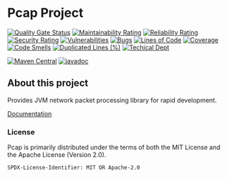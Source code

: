 <!--
SPDX-FileCopyrightText: 2020 Pcap Project
SPDX-License-Identifier: MIT OR Apache-2.0
-->

# Pcap Project

[![Quality Gate Status](https://sonarcloud.io/api/project_badges/measure?project=com.ardikars.pcap%3Apcap&metric=alert_status)](https://sonarcloud.io/dashboard?branch=1.0&id=com.ardikars.pcap%3Apcap)
[![Maintainability Rating](https://sonarcloud.io/api/project_badges/measure?project=com.ardikars.pcap%3Apcap&metric=sqale_rating)](https://sonarcloud.io/dashboard?branch=1.0&id=com.ardikars.pcap%3Apcap)
[![Reliability Rating](https://sonarcloud.io/api/project_badges/measure?project=com.ardikars.pcap%3Apcap&metric=reliability_rating)](https://sonarcloud.io/dashboard?branch=1.0&id=com.ardikars.pcap%3Apcap)
[![Security Rating](https://sonarcloud.io/api/project_badges/measure?project=com.ardikars.pcap%3Apcap&metric=security_rating)](https://sonarcloud.io/dashboard?branch=1.0&id=com.ardikars.pcap%3Apcap)
[![Vulnerabilities](https://sonarcloud.io/api/project_badges/measure?project=com.ardikars.pcap%3Apcap&metric=vulnerabilities)](https://sonarcloud.io/dashboard?branch=1.0&id=com.ardikars.pcap%3Apcap)
[![Bugs](https://sonarcloud.io/api/project_badges/measure?project=com.ardikars.pcap%3Apcap&metric=bugs)](https://sonarcloud.io/dashboard?branch=1.0&id=com.ardikars.pcap%3Apcap)
[![Lines of Code](https://sonarcloud.io/api/project_badges/measure?project=com.ardikars.pcap%3Apcap&metric=ncloc)](https://sonarcloud.io/dashboard?branch=1.0&id=com.ardikars.pcap%3Apcap)
[![Coverage](https://sonarcloud.io/api/project_badges/measure?project=com.ardikars.pcap%3Apcap&metric=coverage)](https://sonarcloud.io/dashboard?branch=1.0&id=com.ardikars.pcap%3Apcap)
[![Code Smells](https://sonarcloud.io/api/project_badges/measure?project=com.ardikars.pcap%3Apcap&metric=code_smells)](https://sonarcloud.io/dashboard?branch=1.0&id=com.ardikars.pcap%3Apcap)
[![Duplicated Lines (%)](https://sonarcloud.io/api/project_badges/measure?project=com.ardikars.pcap%3Apcap&metric=duplicated_lines_density)](https://sonarcloud.io/dashboard?branch=1.0&id=com.ardikars.pcap%3Apcap)
[![Techical Dept](https://sonarcloud.io/api/project_badges/measure?project=com.ardikars.pcap%3Apcap&metric=sqale_index)](https://sonarcloud.io/dashboard?branch=1.0&id=com.ardikars.pcap%3Apcap)


[![Maven Central](https://img.shields.io/maven-central/v/com.ardikars.pcap/pcap.svg?label=Maven%20Central)](https://search.maven.org/search?q=g:%22com.ardikars.pcap%22%20AND%20a:%22pcap%22)
[![javadoc](https://javadoc.io/badge2/com.ardikars.pcap/pcap-spi/javadoc.svg)](https://javadoc.io/doc/com.ardikars.pcap/pcap-spi)

## About this project

Provides JVM network packet processing library for rapid development.

[Documentation](https://pcap.ardikars.com)

### License

Pcap is primarily distributed under the terms of both the MIT License and the Apache License (Version 2.0).

```
SPDX-License-Identifier: MIT OR Apache-2.0
```